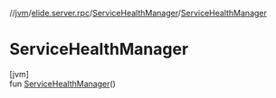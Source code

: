 //[jvm](../../../index.md)/[elide.server.rpc](../index.md)/[ServiceHealthManager](index.md)/[ServiceHealthManager](-service-health-manager.md)

# ServiceHealthManager

[jvm]\
fun [ServiceHealthManager](-service-health-manager.md)()
